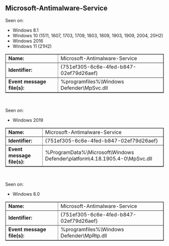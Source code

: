 ## Microsoft-Antimalware-Service

Seen on:
* Windows 8.1
* Windows 10 (1511, 1607, 1703, 1709, 1803, 1809, 1903, 1909, 2004, 20H2)
* Windows 2016
* Windows 11 (21H2)

<table border="1" class="docutils">
  <tbody>
    <tr>
      <td><b>Name:</b></td>
      <td>Microsoft-Antimalware-Service</td>
    </tr>
    <tr>
      <td><b>Identifier:</b></td>
      <td>{751ef305-6c6e-4fed-b847-02ef79d26aef}</td>
    </tr>
    <tr>
      <td><b>Event message file(s):</b></td>
      <td>%programfiles%\Windows Defender\MpSvc.dll</td>
    </tr>
  </tbody>
</table>

&nbsp;

Seen on:
* Windows 2019

<table border="1" class="docutils">
  <tbody>
    <tr>
      <td><b>Name:</b></td>
      <td>Microsoft-Antimalware-Service</td>
    </tr>
    <tr>
      <td><b>Identifier:</b></td>
      <td>{751ef305-6c6e-4fed-b847-02ef79d26aef}</td>
    </tr>
    <tr>
      <td><b>Event message file(s):</b></td>
      <td>%ProgramData%\Microsoft\Windows Defender\platform\4.18.1905.4-0\MpSvc.dll</td>
    </tr>
  </tbody>
</table>

&nbsp;

Seen on:
* Windows 8.0

<table border="1" class="docutils">
  <tbody>
    <tr>
      <td><b>Name:</b></td>
      <td>Microsoft-Antimalware-Service</td>
    </tr>
    <tr>
      <td><b>Identifier:</b></td>
      <td>{751ef305-6c6e-4fed-b847-02ef79d26aef}</td>
    </tr>
    <tr>
      <td><b>Event message file(s):</b></td>
      <td>%programfiles%\Windows Defender\MpRtp.dll</td>
    </tr>
  </tbody>
</table>

&nbsp;

